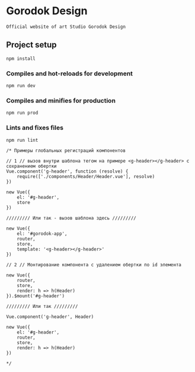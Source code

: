 # Gorodok Design
```
Official website of art Studio Gorodok Design
```
## Project setup
```
npm install
```
### Compiles and hot-reloads for development
```
npm run dev
```
### Compiles and minifies for production
```
npm run prod
```
### Lints and fixes files
```
npm run lint
```

```
/* Примеры глобальных регистраций компонентов

// 1 // вызов внутри шаблона тегом на примере <g-header></g-header> с сохранением обертки
Vue.component('g-header', function (resolve) {
	require(['./components/Header/Header.vue'], resolve)
})

new Vue({
	el: '#g-header',
	store
})

///////// Или так - вызов шаблона здесь /////////

new Vue({
	el: '#gorodok-app',
	router,
	store,
	template: '<g-header></g-header>'
})

// 2 // Монтирование компонента с удалением обертки по id элемента

new Vue({
	router,
	store,
	render: h => h(Header)
}).$mount('#g-header')

///////// Или так /////////

Vue.component('g-header', Header)

new Vue({
	el: '#g-header',
	router,
	store,
	render: h => h(Header)
})

*/
```